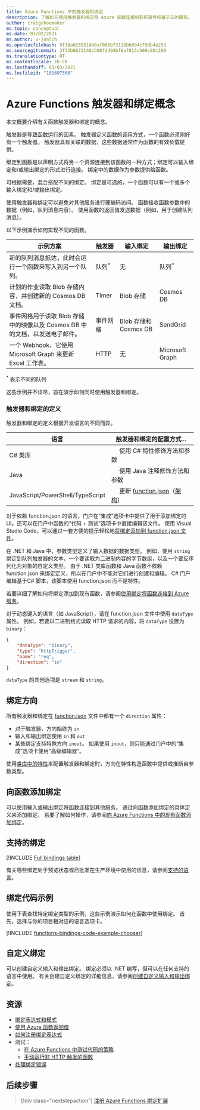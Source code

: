 ```yaml
---
title: Azure Functions 中的触发器和绑定
description: 了解如何使用触发器和绑定将 Azure 函数连接到联机事件和基于云的服务。
author: craigshoemaker
ms.topic: conceptual
ms.date: 03/02/2021
ms.author: v-junlch
ms.openlocfilehash: 9f38a023551d40af065b73110bb094c79db4e25d
ms.sourcegitcommit: 3f32b8672146cb08fdd94bf6af015cb08c80c390
ms.translationtype: HT
ms.contentlocale: zh-CN
ms.lasthandoff: 03/03/2021
ms.locfileid: "101697560"
---
```

# <a name="azure-functions-triggers-and-bindings-concepts"></a>Azure Functions 触发器和绑定概念

本文概要介绍有关函数触发器和绑定的概念。

触发器是导致函数运行的因素。 触发器定义函数的调用方式，一个函数必须刚好有一个触发器。 触发器具有关联的数据，这些数据通常作为函数的有效负载提供。 

绑定到函数是以声明方式将另一个资源连接到该函数的一种方式；绑定可以输入绑定和/或输出绑定的形式进行连接。   绑定中的数据作为参数提供给函数。

可根据需要，混合搭配不同的绑定。 绑定是可选的，一个函数可以有一个或多个输入绑定和/或输出绑定。

使用触发器和绑定可以避免对其他服务进行硬编码访问。 函数接收函数参数中的数据（例如，队列消息内容）。 使用函数的返回值发送数据（例如，用于创建队列消息）。 

以下示例演示如何实现不同的函数。

| 示例方案 | 触发器 | 输入绑定 | 输出绑定 |
|-------------|---------|---------------|----------------|
| 新的队列消息抵达，此时会运行一个函数来写入到另一个队列。 | 队列<sup>*</sup> | 无  | 队列<sup>*</sup> |
|计划的作业读取 Blob 存储内容，并创建新的 Cosmos DB 文档。 | Timer | Blob 存储 | Cosmos DB |
|事件网格用于读取 Blob 存储中的映像以及 Cosmos DB 中的文档，以发送电子邮件。 | 事件网格 | Blob 存储和 Cosmos DB | SendGrid |
| 一个 Webhook，它使用 Microsoft Graph 来更新 Excel 工作表。 | HTTP | 无  | Microsoft Graph |

<sup>\*</sup> 表示不同的队列

这些示例并不详尽，旨在演示如何同时使用触发器和绑定。

###  <a name="trigger-and-binding-definitions"></a>触发器和绑定的定义

触发器和绑定的定义根据开发语言的不同而异。

| 语言 | 触发器和绑定的配置方式... |
|-------------|--------------------------------------------|
| C# 类库 | &nbsp;&nbsp;&nbsp;&nbsp;&nbsp;使用 C# 特性修饰方法和参数 |
| Java | &nbsp;&nbsp;&nbsp;&nbsp;&nbsp;使用 Java 注释修饰方法和参数  | 
| JavaScript/PowerShell/TypeScript | &nbsp;&nbsp;&nbsp;&nbsp;&nbsp;更新 [function.json](./functions-reference.md)（[架构](http://json.schemastore.org/function)） |

对于依赖 function.json 的语言，门户在“集成”选项卡中提供了用于添加绑定的 UI。还可以在门户中函数的“代码 + 测试”选项卡中直接编辑该文件。 使用 Visual Studio Code，可以通过一套方便的提示轻松地[将绑定添加到 function.json 文件](functions-develop-vs-code.md?tabs=nodejs#add-a-function-to-your-project)。 

在 .NET 和 Java 中，参数类型定义了输入数据的数据类型。 例如，使用 `string` 绑定到队列触发器的文本、一个要读取为二进制内容的字节数组，以及一个要反序列化为对象的自定义类型。 由于 .NET 类库函数和 Java 函数不依赖 function.json 来绑定定义，所以在门户中不能对它们进行创建和编辑。 C# 门户编辑基于C# 脚本，该脚本使用 function.json 而不是特性。

若要详细了解如何将绑定添加到现有函数，请参阅[使用绑定将函数连接到 Azure 服务](add-bindings-existing-function.md)。

对于动态键入的语言（如 JavaScript），请在 function.json 文件中使用 `dataType` 属性。 例如，若要以二进制格式读取 HTTP 请求的内容，将 `dataType` 设置为 `binary`：

```json
{
    "dataType": "binary",
    "type": "httpTrigger",
    "name": "req",
    "direction": "in"
}
```

`dataType` 的其他选项是 `stream` 和 `string`。

## <a name="binding-direction"></a>绑定方向

所有触发器和绑定在 [function.json](./functions-reference.md) 文件中都有一个 `direction` 属性：

- 对于触发器，方向始终为 `in`
- 输入和输出绑定使用 `in` 和 `out`
- 某些绑定支持特殊方向 `inout`。 如果使用 `inout`，则只能通过门户中的“集成”选项卡使用“高级编辑器”。  

使用[类库中的特性](functions-dotnet-class-library.md)来配置触发器和绑定时，方向在特性构造函数中提供或推断自参数类型。

## <a name="add-bindings-to-a-function"></a>向函数添加绑定

可以使用输入或输出绑定将函数连接到其他服务。 通过向函数添加绑定的具体定义来添加绑定。 若要了解如何操作，请参阅[向 Azure Functions 中的现有函数添加绑定](add-bindings-existing-function.md)。  

## <a name="supported-bindings"></a>支持的绑定

[!INCLUDE [Full bindings table](../../includes/functions-bindings.md)]

有关哪些绑定处于预览状态或已批准在生产环境中使用的信息，请参阅[支持的语言](supported-languages.md)。

## <a name="bindings-code-examples"></a>绑定代码示例

使用下表查找特定绑定类型的示例，这些示例演示如何在函数中使用绑定。 首先，选择与你的项目相对应的语言选项卡。 

[!INCLUDE [functions-bindings-code-example-chooser](../../includes/functions-bindings-code-example-chooser.md)]

## <a name="custom-bindings"></a>自定义绑定

可以创建自定义输入和输出绑定。 绑定必须以 .NET 编写，但可以在任何支持的语言中使用。 有关创建自定义绑定的详细信息，请参阅[创建自定义输入和输出绑定](https://github.com/Azure/azure-webjobs-sdk/wiki/Creating-custom-input-and-output-bindings)。

## <a name="resources"></a>资源
- [绑定表达式和模式](./functions-bindings-expressions-patterns.md)
- [使用 Azure 函数返回值](./functions-bindings-return-value.md)
- [如何注册绑定表达式](./functions-bindings-register.md)
- 测试：
  - [在 Azure Functions 中测试代码的策略](functions-test-a-function.md)
  - [手动运行非 HTTP 触发的函数](functions-manually-run-non-http.md)
- [处理绑定错误](./functions-bindings-errors.md)

## <a name="next-steps"></a>后续步骤
> [!div class="nextstepaction"]
> [注册 Azure Functions 绑定扩展](./functions-bindings-register.md)
